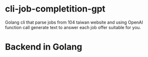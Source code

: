 # cli-job-completition-gpt
Golang cli that parse jobs from 104 taiwan website and using OpenAI function call generate text to answer each job offer suitable for you.

# Backend  in Golang
